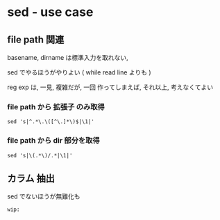 
# sed  -  use case


## file path 関連

basename, dirname は標準入力を取れない,

sed でやるほうがやりよい ( while read line よりも )

reg exp は, 一見, 複雑だが, 一回 作ってしまえば, それ以上, 考えなくてよい


### file path から 拡張子 のみ取得

```
sed 's|^.*\.\([^\.]*\)$|\1|'
```


### file path から dir 部分を取得

```
sed 's|\(.*\)/.*|\1|'
```


## カラム 抽出

sed でないほうが無難化も

```
wip:
```



